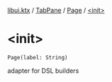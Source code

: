 [libui.ktx](../../README.md) / [TabPane](../README.md) / [Page](README.md) / [&lt;init&gt;](-init-.md)

# &lt;init&gt;

`Page(label: String)`

adapter for DSL builders

